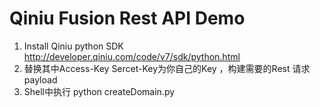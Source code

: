 # Qiniu Fusion Rest API Demo

1. Install Qiniu python SDK http://developer.qiniu.com/code/v7/sdk/python.html
2. 替换其中Access-Key Sercet-Key为你自己的Key ，构建需要的Rest 请求payload
3. Shell中执行 python createDomain.py
